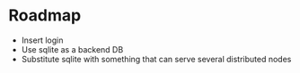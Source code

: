 # Roadmap


- Insert login
- Use sqlite as a backend DB
- Substitute sqlite with something that can serve several distributed nodes

